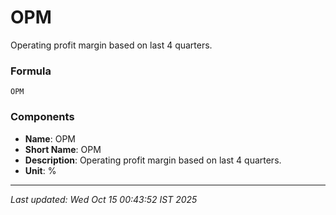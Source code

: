 # OPM
Operating profit margin based on last 4 quarters.

### Formula
```text
OPM
```


### Components
- **Name**: OPM
- **Short Name**: OPM
- **Description**: Operating profit margin based on last 4 quarters.
- **Unit**: %

---
*Last updated: Wed Oct 15 00:43:52 IST 2025*
